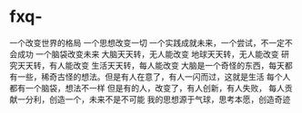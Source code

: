 # fxq-
一个改变世界的格局
一个思想改变一切
一个实践成就未来，一个尝试，不一定不会成功
一个脑袋改变未来
大脑天天转，无人能改变
地球天天转，无人能改变
研究天天转，有人能改变
生活天天转，每人能改变
大脑是一个奇怪的东西，每天都有一些，稀奇古怪的想法。但是有人在意了，有人一闪而过，这就是生活
每个人都有一个脑袋，想法不一样
但是有的人，改变了，有人创新，有人失败，
每人贡献一分利，创造一个，未来不是不可能
我的思想源于气球，思考本愿，创造奇迹
